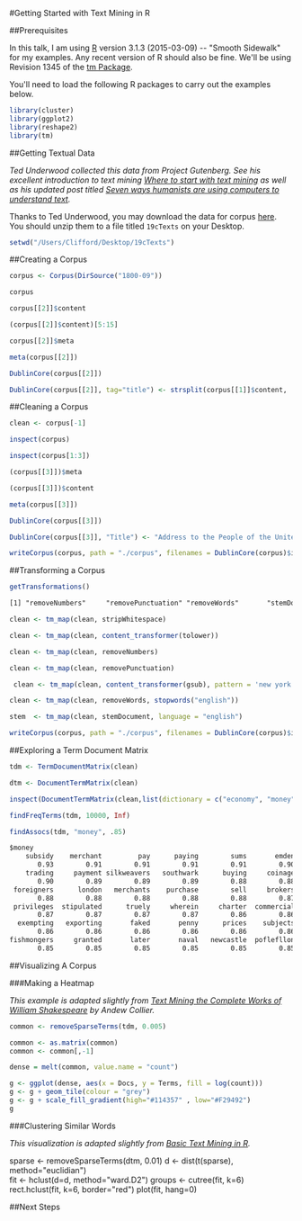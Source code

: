 #Getting Started with Text Mining in R

##Prerequisites

In this talk, I am using [R]( https://www.r-project.org/) version 3.1.3 (2015-03-09) -- "Smooth Sidewalk" for my examples. Any recent version of R should also be fine. We'll be using Revision 1345 of the [tm Package](http://tm.r-forge.r-project.org/).

You'll need to load the following R packages to carry out the examples below.

```R
library(cluster)  
library(ggplot2)
library(reshape2)
library(tm)
```

##Getting Textual Data

*Ted Underwood collected this data from Project Gutenberg. See his excellent introduction to text mining [Where to start with text mining](http://tedunderwood.com/2012/08/14/where-to-start-with-text-mining/) as well as his updated post titled [Seven ways humanists are using computers to understand text](http://tedunderwood.com/2015/06/04/seven-ways-humanists-are-using-computers-to-understand-text/).*

Thanks to Ted Underwood, you may download the data for corpus [here](https://dl.dropbox.com/u/4713959/JDH%20article/19cTexts.zip). You should unzip them to a file titled ```19cTexts``` on your Desktop.

```R
setwd("/Users/Clifford/Desktop/19cTexts")
```

##Creating a Corpus


```R
corpus <- Corpus(DirSource("1800-09"))
```

```R
corpus
```

```R
corpus[[2]]$content
```

```R
(corpus[[2]]$content)[5:15]
```

```R
corpus[[2]]$meta
```

```R
meta(corpus[[2]])
```

```R
DublinCore(corpus[[2]])
```

```R 
DublinCore(corpus[[2]], tag="title") <- strsplit(corpus[[1]]$content, '\t')[[2]][14]
```

##Cleaning a Corpus

```R
clean <- corpus[-1]
```

```R
inspect(corpus)
```

```R
inspect(corpus[1:3])
```

```R
(corpus[[3]])$meta
```

```R
(corpus[[3]])$content
```

```R
meta(corpus[[3]])
```

```R
DublinCore(corpus[[3]])
```

```R
DublinCore(corpus[[3]], "Title") <- "Address to the People of the United States on the Policy of Maintaining Permanent Navy"
```

```R
writeCorpus(corpus, path = "./corpus", filenames = DublinCore(corpus)$identifier)
```

##Transforming a Corpus

```R
getTransformations()
```

```txt
[1] "removeNumbers"     "removePunctuation" "removeWords"       "stemDocument"      "stripWhitespace"
```

```R
clean <- tm_map(clean, stripWhitespace)
```

```R
clean <- tm_map(clean, content_transformer(tolower))
```

```R
clean <- tm_map(clean, removeNumbers)
```

```R
clean <- tm_map(clean, removePunctuation)
```

```R
 clean <- tm_map(clean, content_transformer(gsub), pattern = 'new york', replacement = 'newyork')
```

```R
clean <- tm_map(clean, removeWords, stopwords("english"))
```

```R
stem  <- tm_map(clean, stemDocument, language = "english")  
```

```R
writeCorpus(corpus, path = "./corpus", filenames = DublinCore(corpus)$identifier)
```

##Exploring a Term Document Matrix

```R
tdm <- TermDocumentMatrix(clean)
```

```R
dtm <- DocumentTermMatrix(clean)
```


```R
inspect(DocumentTermMatrix(clean,list(dictionary = c("economy", "money", "finance", "debt", "income", "expenditures", "bonds", "stocks"))))
```

```R
findFreqTerms(tdm, 10000, Inf)
```

```R
findAssocs(tdm, "money", .85)
```

```txt
$money
    subsidy    merchant         pay      paying        sums       emden     packers        paid 
       0.93        0.91        0.91        0.91        0.91        0.90        0.90        0.90 
    trading     payment silkweavers   southwark      buying     coinage      coined     foreign 
       0.90        0.89        0.89        0.89        0.88        0.88        0.88        0.88 
 foreigners      london   merchants    purchase        sell     brokers    licences       ports 
       0.88        0.88        0.88        0.88        0.88        0.87        0.87        0.87 
 privileges  stipulated      truely     wherein     charter  commercial     enacted     england 
       0.87        0.87        0.87        0.87        0.86        0.86        0.86        0.86 
  exempting   exporting       faked       penny      prices    subjects    commerce       duely 
       0.86        0.86        0.86        0.86        0.86        0.86        0.85        0.85 
fishmongers     granted       later       naval   newcastle  poflefllon     selling thenceforth 
       0.85        0.85        0.85        0.85        0.85        0.85        0.85        0.85 
```

##Visualizing A Corpus

###Making a Heatmap

*This example is adapted slightly from [Text Mining the Complete Works of William Shakespeare](http://www.exegetic.biz/blog/2013/09/text-mining-the-complete-works-of-william-shakespeare/) by Andew Collier.*

```R
common <- removeSparseTerms(tdm, 0.005)
```

```R
common <- as.matrix(common)
common <- common[,-1]
```

```R
dense = melt(common, value.name = "count")
```

```R
g <- ggplot(dense, aes(x = Docs, y = Terms, fill = log(count)))
g <- g + geom_tile(colour = "grey") 
g <- g + scale_fill_gradient(high="#114357" , low="#F29492")
g
```

###Clustering Similar Words

*This visualization is adapted slightly from [Basic Text Mining in R](https://rstudio-pubs-static.s3.amazonaws.com/31867_8236987cf0a8444e962ccd2aec46d9c3.html).*

sparse <- removeSparseTerms(dtm, 0.01)
d <- dist(t(sparse), method="euclidian")   
fit <- hclust(d=d, method="ward.D2")
groups <- cutree(fit, k=6)
rect.hclust(fit, k=6, border="red") 
plot(fit, hang=0)

##Next Steps
